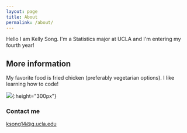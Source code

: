 ```yaml
---
layout: page
title: About
permalink: /about/
---
```

Hello I am Kelly Song. I'm a Statistics major at UCLA and I'm entering my fourth year!

## More information

My favorite food is fried chicken (preferably vegetarian options). I like learning how to code!

![](/images/kelly_img.8.12.38.PM.jpeg){:height="300px"}

### Contact me

[ksong14@g.ucla.edu](mailto:ksong14@g.ucla.edu)
